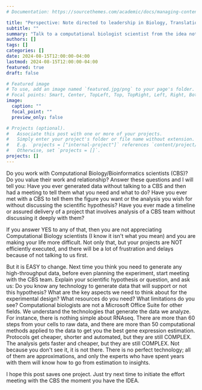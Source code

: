 ```yaml
---
# Documentation: https://sourcethemes.com/academic/docs/managing-content/

title: "Perspective: Note directed to leadership in Biology, Translational, Chemistry and Technology."
subtitle: ""
summary: "Talk to a computational biologist scientist from the idea not the data"
authors: []
tags: []
categories: []
date: 2024-08-15T12:00:00-04:00
lastmod: 2024-08-15T12:00:00-04:00
featured: true
draft: false

# Featured image
# To use, add an image named `featured.jpg/png` to your page's folder.
# Focal points: Smart, Center, TopLeft, Top, TopRight, Left, Right, BottomLeft, Bottom, BottomRight.
image:
  caption: ""
  focal_point: ""
  preview_only: false

# Projects (optional).
#   Associate this post with one or more of your projects.
#   Simply enter your project's folder or file name without extension.
#   E.g. `projects = ["internal-project"]` references `content/project/deep-learning/index.md`.
#   Otherwise, set `projects = []`.
projects: []
---
```


Do you work with Computational Biology/Bioinformatics scientists (CBS)? Do you value their work and relationship? Answer these questions and I will tell you: 
Have you ever generated data without talking to a CBS and then had a meeting to tell them what you need and what to do? 
Have you ever met with a CBS to tell them the figure you want or the analysis you wish for without discussing the scientific hypothesis? 
Have you ever made a timeline or assured delivery of a project that involves analysis of a CBS team without discussing it deeply with them? 

If you answer YES to any of that, then you are not appreciating Computational Biology scientists (I know it isn't what you mean) and you are making your life more difficult. Not only that, but your projects are NOT efficiently executed, and there will be a lot of frustration and delays because of not talking to us first.  

But it is EASY to change. Next time you think you need to generate any high-throughput data, before even planning the experiment, start meeting with the CBS team. Explain your scientific hypothesis or question, and ask us: Do you know any technology to generate data that will support or not this hypothesis? What are the key aspects we need to think about for the experimental design? What resources do you need? What limitations do you see? Computational biologists are not a Microsoft Office Suite for other fields. We understand the technologies that generate the data we analyze. For instance, there is nothing simple about RNAseq. There are more than 60 steps from your cells to raw data, and there are more than 50 computational methods applied to the data to get you the best gene expression estimation. Protocols get cheaper, shorter and automated, but they are still COMPLEX. The analysis gets faster and cheaper, but they are still COMPLEX. Not because you don't see it, it is not there. There is no perfect technology; all of them are approximations, and only the experts who have spent years with them will know how to go from estimation to insights. 

I hope this post saves one project. Just try next time to initiate the effort meeting with the CBS the moment you have the IDEA.
